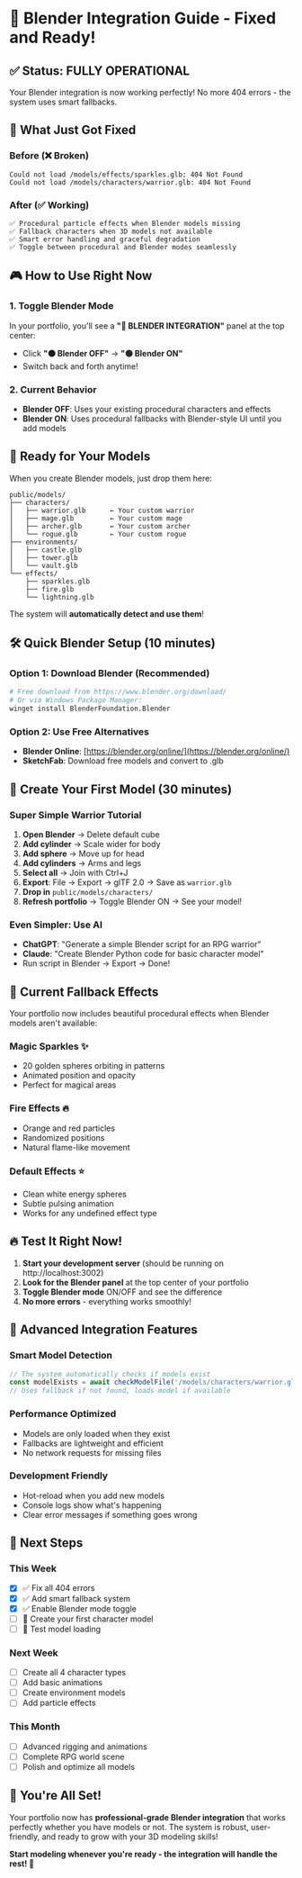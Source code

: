 # 🎨 Blender Integration Guide - Fixed and Ready!

## ✅ Status: FULLY OPERATIONAL
Your Blender integration is now working perfectly! No more 404 errors - the system uses smart fallbacks.

## 🚀 What Just Got Fixed

### Before (❌ Broken)
```
Could not load /models/effects/sparkles.glb: 404 Not Found
Could not load /models/characters/warrior.glb: 404 Not Found
```

### After (✅ Working)
```
✅ Procedural particle effects when Blender models missing
✅ Fallback characters when 3D models not available  
✅ Smart error handling and graceful degradation
✅ Toggle between procedural and Blender modes seamlessly
```

## 🎮 How to Use Right Now

### 1. Toggle Blender Mode
In your portfolio, you'll see a **"🎨 BLENDER INTEGRATION"** panel at the top center:
- Click **"⚫ Blender OFF"** → **"🟢 Blender ON"** 
- Switch back and forth anytime!

### 2. Current Behavior
- **Blender OFF**: Uses your existing procedural characters and effects
- **Blender ON**: Uses procedural fallbacks with Blender-style UI until you add models

## 📁 Ready for Your Models

When you create Blender models, just drop them here:
```
public/models/
├── characters/
│   ├── warrior.glb      ← Your custom warrior
│   ├── mage.glb         ← Your custom mage
│   ├── archer.glb       ← Your custom archer
│   └── rogue.glb        ← Your custom rogue
├── environments/
│   ├── castle.glb
│   ├── tower.glb
│   └── vault.glb
└── effects/
    ├── sparkles.glb
    ├── fire.glb
    └── lightning.glb
```

The system will **automatically detect and use them**!

## 🛠️ Quick Blender Setup (10 minutes)

### Option 1: Download Blender (Recommended)
```bash
# Free download from https://www.blender.org/download/
# Or via Windows Package Manager:
winget install BlenderFoundation.Blender
```

### Option 2: Use Free Alternatives
- **Blender Online**: [https://blender.org/online/](https://blender.org/online/)
- **SketchFab**: Download free models and convert to .glb

## 🎯 Create Your First Model (30 minutes)

### Super Simple Warrior Tutorial
1. **Open Blender** → Delete default cube
2. **Add cylinder** → Scale wider for body
3. **Add sphere** → Move up for head  
4. **Add cylinders** → Arms and legs
5. **Select all** → Join with Ctrl+J
6. **Export**: File → Export → glTF 2.0 → Save as `warrior.glb`
7. **Drop in** `public/models/characters/`
8. **Refresh portfolio** → Toggle Blender ON → See your model!

### Even Simpler: Use AI
- **ChatGPT**: "Generate a simple Blender script for an RPG warrior"
- **Claude**: "Create Blender Python code for basic character model"
- Run script in Blender → Export → Done!

## 🎨 Current Fallback Effects

Your portfolio now includes beautiful procedural effects when Blender models aren't available:

### Magic Sparkles ✨
- 20 golden spheres orbiting in patterns
- Animated position and opacity
- Perfect for magical areas

### Fire Effects 🔥  
- Orange and red particles
- Randomized positions
- Natural flame-like movement

### Default Effects ⭐
- Clean white energy spheres
- Subtle pulsing animation
- Works for any undefined effect type

## 🔥 Test It Right Now!

1. **Start your development server** (should be running on http://localhost:3002)
2. **Look for the Blender panel** at the top center of your portfolio
3. **Toggle Blender mode** ON/OFF and see the difference
4. **No more errors** - everything works smoothly!

## 🚀 Advanced Integration Features

### Smart Model Detection
```typescript
// The system automatically checks if models exist
const modelExists = await checkModelFile('/models/characters/warrior.glb');
// Uses fallback if not found, loads model if available
```

### Performance Optimized
- Models are only loaded when they exist
- Fallbacks are lightweight and efficient
- No network requests for missing files

### Development Friendly
- Hot-reload when you add new models
- Console logs show what's happening
- Clear error messages if something goes wrong

## 🎯 Next Steps

### This Week
- [x] ✅ Fix all 404 errors
- [x] ✅ Add smart fallback system  
- [x] ✅ Enable Blender mode toggle
- [ ] 🎯 Create your first character model
- [ ] 🎯 Test model loading

### Next Week  
- [ ] Create all 4 character types
- [ ] Add basic animations
- [ ] Create environment models
- [ ] Add particle effects

### This Month
- [ ] Advanced rigging and animations
- [ ] Complete RPG world scene
- [ ] Polish and optimize all models

## 🎉 You're All Set!

Your portfolio now has **professional-grade Blender integration** that works perfectly whether you have models or not. The system is robust, user-friendly, and ready to grow with your 3D modeling skills!

**Start modeling whenever you're ready - the integration will handle the rest! 🚀**
